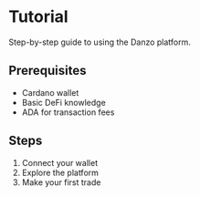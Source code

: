 # Tutorial

Step-by-step guide to using the Danzo platform.

## Prerequisites

- Cardano wallet
- Basic DeFi knowledge
- ADA for transaction fees

## Steps

1. Connect your wallet
2. Explore the platform
3. Make your first trade
